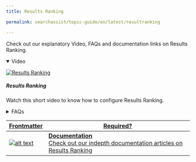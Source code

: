 ```yaml
---
title: Results Ranking

permalink: searchassist/topic-guide/en/latest/resultranking

---
```

<!--#### Topic Guide
###### Results Ranking-->

  Check out our explanatory Video, FAQs and documentation links on Results Ranking.

<details class="introduction-video" open>
  <summary>Video
  </summary>
  
   [![Results Ranking](images/VideoCoverImage.png)](https://player.vimeo.com/video/784493132?h=84590b3f85&badge=0&autopause=0&player_id=0&app_id=58479/embed)

  ##### Results Ranking 
  Watch this short video to know how to configure Results Ranking.

</details>

<details>
  <summary>FAQs
  </summary>

  <a class="doc-link" target="_blank" href="https://docs.kore.ai/searchassist/personalize-results/result-ranking/">
 
  What is Results Ranking ?

</a>

 <a class="doc-link" target="_blank" href="https://docs.kore.ai/searchassist/personalize-results/result-ranking/">
 
 How can you simulate your search Application?

</a>
 
  
<a class="doc-link" target="_blank" href="https://docs.kore.ai/searchassist/personalize-results/result-ranking/">

  How to customize my results?

</a>
  
  <a class="doc-link" target="_blank" href="https://docs.kore.ai/searchassist/personalize-results/result-ranking/">
 
  How to customize my results?

</a>


</details>


<a class="doc-link" target="_blank" href="https://docs.kore.ai/searchassist/personalize-results/result-ranking/">


| Frontmatter | Required? |
|-------------|-------------|
| ![alt text](images/SA_Documentation.svg "Title") | **Documentation**  <br /> Check out our indepth documentation articles on Results Ranking | 


</a>
